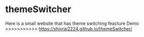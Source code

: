 # themeSwitcher
Here is a small website that has theme switching feacture
Demo >>>>>>>>>>> https://shivraj2224.github.io/themeSwitcher/
